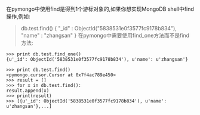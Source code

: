 ##

在pymongo中使用find是得到1个游标对象的,如果你想实现MongoDB shell中find操作,例如:

> db.test.find()
{ "_id" : ObjectId("5838531e0f3577fc9178b834"), "name" : "zhangsan" }
在pymongo中需要使用find_one方法而不是find方法:

```
>>> print db.test.find_one()
{u'_id': ObjectId('5838531e0f3577fc9178b834'), u'name': u'zhangsan'}
```

```
>>> print db.test.find()
<pymongo.cursor.Cursor at 0x7f4ac789e450>
>>> result = []
>>> for x in db.test.find():
result.append(x)
>>> print(result)
>>> [{u'_id': ObjectId('5838531e0f3577fc9178b834'), u'name': u'zhangsan'},...]
```


